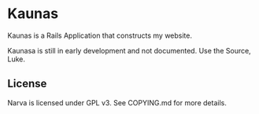 # Kaunas

Kaunas is a Rails Application that constructs my website. 

Kaunasa is still in early development and not documented. Use the Source, Luke. 

## License

Narva is licensed under GPL v3. See COPYING.md for more details. 

